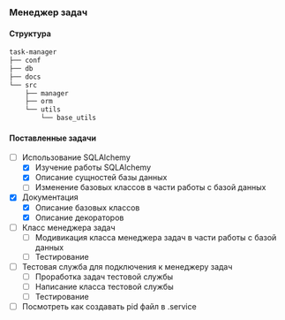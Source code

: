 ### Менеджер задач

#### Структура
```bash
task-manager
├── conf
├── db
├── docs
└── src
    ├── manager
    ├── orm
    └── utils
        └── base_utils
```

#### Поставленные задачи
 - [ ] Использование SQLAlchemy
    - [x] Изучение работы SQLAlchemy
    - [x] Описание сущностей базы данных
    - [ ] Изменение базовых классов в части работы с базой данных
 - [x] Документация
    - [x] Описание базовых классов
    - [x] Описание декораторов
 - [ ] Класс менеджера задач
    - [ ] Модивикация класса менеджера задач в части работы 
          с базой данных
    - [ ] Тестирование
 - [ ] Тестовая служба для подключения к менеджеру задач
    - [ ] Проработка задач тестовой службы
    - [ ] Написание класса тестовой службы
    - [ ] Тестирование
 - [ ] Посмотреть как создавать pid файл в .service